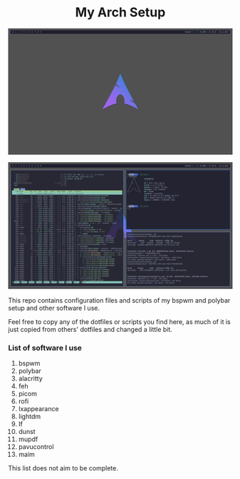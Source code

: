 <h1 align="center">My Arch Setup</h1> 

<a><img src="https://github.com/SimonJpg2/dotfiles/blob/master/Picture1.png"/></a>

<a><img src = "https://github.com/SimonJpg2/dotfiles/blob/master/Picture2.png"/></a>

This repo contains configuration files and scripts of my bspwm and polybar setup and other software I use.

Feel free to copy any of the dotfiles or scripts you find here, as much of it is just copied from others' dotfiles and changed a little bit.

### List of software I use

1. bspwm
2. polybar
3. alacritty
4. feh
5. picom
6. rofi
7. lxappearance
8. lightdm
9. lf
10. dunst
11. mupdf
12. pavucontrol
13. maim

This list does not aim to be complete.
